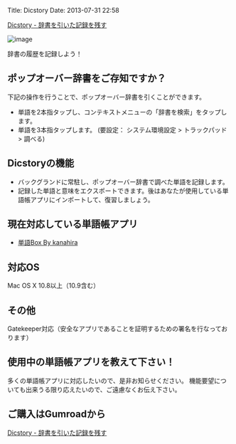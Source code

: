 Title: Dicstory
Date: 2013-07-31 22:58

<a href="http://gum.co/RJMM" class="gumroad-button">Dicstory - 辞書を引いた記録を残す</a> <script type="text/javascript" src="https://gumroad.com/js/gumroad.js"></script>

![image](https://dl.dropboxusercontent.com/u/126064/blog.dataich.com.images/DicstoryScreenshot.png)

辞書の履歴を記録しよう！

## ポップオーバー辞書をご存知ですか？
下記の操作を行うことで、ポップオーバー辞書を引くことができます。

- 単語を2本指タップし、コンテキストメニューの「辞書を検索」をタップします。
- 単語を3本指タップします。 (要設定： システム環境設定 > トラックパッド > 調べる)

## Dicstoryの機能
- バックグランドに常駐し、ポップオーバー辞書で調べた単語を記録します。
- 記録した単語と意味をエクスポートできます。後はあなたが使用している単語帳アプリにインポートして、復習しましょう。

## 現在対応している単語帳アプリ
- [単語Box By kanahira](https://itunes.apple.com/jp/app/dan-yubox-kuraudo-shi-daino/id418883412?mt=8)

## 対応OS
Mac OS X 10.8以上（10.9含む）

## その他
Gatekeeper対応（安全なアプリであることを証明するための署名を行なっております）

## 使用中の単語帳アプリを教えて下さい！
多くの単語帳アプリに対応したいので、是非お知らせください。
機能要望についても出来うる限り応えたいので、ご遠慮なくお伝え下さい。

## ご購入はGumroadから
<a href="http://gum.co/RJMM" class="gumroad-button">Dicstory - 辞書を引いた記録を残す</a> <script type="text/javascript" src="https://gumroad.com/js/gumroad.js"></script>